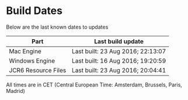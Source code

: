 # Build Dates

Below are the last known dates to updates

Part | Last build update
-----|-----
Mac Engine | Last built: 23 Aug 2016; 22:13:07
Windows Engine | Last built: 16 Aug 2016; 19:20:59
JCR6 Resource Files | Last built: 23 Aug 2016; 20:04:41
All times are in CET (Central European Time: Amsterdam, Brussels, Paris, Madrid)



